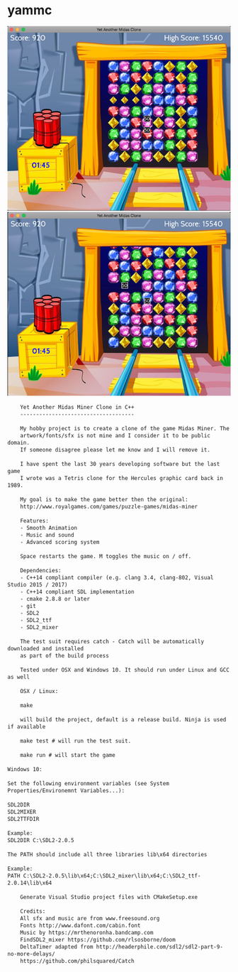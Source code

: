 # yammc

![screenshots](screenshots/midas-demo-1.png)
![screenshots](screenshots/midas-demo-2.png)

        Yet Another Midas Miner Clone in C++
        ------------------------------------

        My hobby project is to create a clone of the game Midas Miner. The
        artwork/fonts/sfx is not mine and I consider it to be public domain.
        If someone disagree please let me know and I will remove it.

        I have spent the last 30 years developing software but the last game
        I wrote was a Tetris clone for the Hercules graphic card back in 1989.

        My goal is to make the game better then the original:
        http://www.royalgames.com/games/puzzle-games/midas-miner

        Features:
        - Smooth Animation
        - Music and sound
        - Advanced scoring system

        Space restarts the game. M toggles the music on / off.

        Dependencies:
        - C++14 compliant compiler (e.g. clang 3.4, clang-802, Visual Studio 2015 / 2017)
        - C++14 compliant SDL implementation
        - cmake 2.8.8 or later
        - git
        - SDL2
        - SDL2_ttf
        - SDL2_mixer

        The test suit requires catch - Catch will be automatically downloaded and installed
        as part of the build process

        Tested under OSX and Windows 10. It should run under Linux and GCC as well

        OSX / Linux:

        make

        will build the project, default is a release build. Ninja is used if available

        make test # will run the test suit.

        make run # will start the game

	Windows 10:

	Set the following environment variables (see System Properties/Environemnt Variables...):

	SDL2DIR
	SDL2MIXER
	SDL2TTFDIR

	Example:
	SDL2DIR C:\SDL2-2.0.5

	The PATH should include all three libraries lib\x64 directories

	Example:
	PATH C:\SDL2-2.0.5\lib\x64;C:\SDL2_mixer\lib\x64;C:\SDL2_ttf-2.0.14\lib\x64

        Generate Visual Studio project files with CMakeSetup.exe

        Credits:
        All sfx and music are from www.freesound.org
        Fonts http://www.dafont.com/cabin.font
        Music by https://mrthenoronha.bandcamp.com
        FindSDL2_mixer https://github.com/rlsosborne/doom
        DeltaTimer adapted from http://headerphile.com/sdl2/sdl2-part-9-no-more-delays/
        https://github.com/philsquared/Catch
